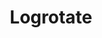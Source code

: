 ---
title: "Logrotate"
permalink: /docs/installation/master/logrotate
key: docs-installation-master-logrotate
---